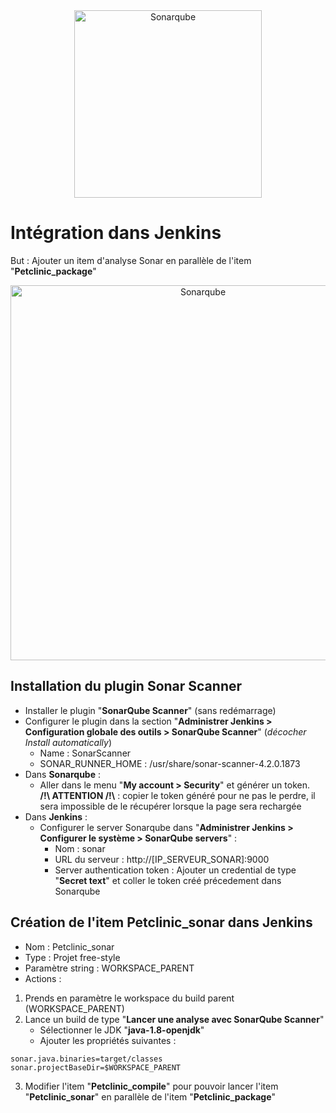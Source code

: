 <center><img src="images/sonarqube.png" alt="Sonarqube" width="300"/></center>

# Intégration dans Jenkins
But : Ajouter un item d'analyse Sonar en parallèle de l'item "**Petclinic_package**"  
<center><img src="images/jenkins1.png" alt="Sonarqube" width="600"/></center>

## Installation du plugin Sonar Scanner
- Installer le plugin "**SonarQube Scanner**" (sans redémarrage)
- Configurer le plugin dans la section "**Administrer Jenkins > Configuration globale des outils > SonarQube Scanner**" (*décocher Install automatically*)
	- Name : SonarScanner
	- SONAR\_RUNNER\_HOME : /usr/share/sonar-scanner-4.2.0.1873
- Dans **Sonarqube** :  
	- Aller dans le menu "**My account > Security**" et générer un token.  
	**/!\\ ATTENTION /!\\** : copier le token généré pour ne pas le perdre, il sera impossible de le récupérer lorsque la page sera rechargée
- Dans **Jenkins** :
	- Configurer le server Sonarqube dans "**Administrer Jenkins > Configurer le système > SonarQube servers**" :
		- Nom : sonar
		- URL du serveur : http://[IP\_SERVEUR\_SONAR]:9000
		- Server authentication token : Ajouter un credential de type "**Secret text**" et coller le token créé précedement dans Sonarqube  


## Création de l'item Petclinic_sonar dans Jenkins  
- Nom : Petclinic_sonar
- Type : Projet free-style
- Paramètre string : WORKSPACE\_PARENT
- Actions :
1. Prends en paramètre le workspace du build parent (WORKSPACE\_PARENT)  
2. Lance un build de type "**Lancer une analyse avec SonarQube Scanner**"  
	- Sélectionner le JDK "**java-1.8-openjdk**" 
	- Ajouter les propriétés suivantes :  
```
sonar.java.binaries=target/classes  
sonar.projectBaseDir=$WORKSPACE_PARENT  
```
3. Modifier l'item "**Petclinic\_compile**" pour pouvoir lancer l'item "**Petclinic\_sonar**" en parallèle de l'item "**Petclinic\_package**"  


